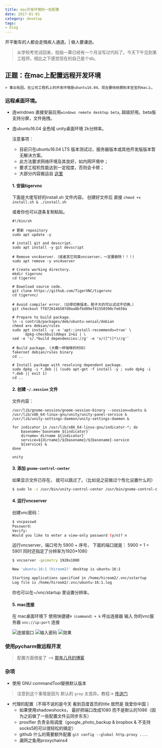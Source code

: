 ```yaml
---
title: mac开发环境的一些配置
date: 2017-01-01
category: develop
tags:
- blog
---
```


开平衡车的人都会走残疾人通道。| 做人要谦逊。
> 从学校考完试回来，掐指一算已经有一个月没写过代码了。今天下午见到某工程师，相比之下感觉现在的自己是个sb。
<!--more-->

## 正题：在mac上配置远程开发环境

    > 事出有因，在公司工程机上的开发环境是ubuntu16.04，现在要统统挪到本宝宝的mac上。

### 远程桌面环境。

* 连windows 直接安装应用`windows remote desktop beta`, 超级好用。beta版支持分屏，文件拖拽。
* 连ubuntu16.04 全色域 unity桌面环境 2k分辨率。

    注意事项：

    - 目前只在ubuntu16.04 LTS 版本测试过，服务器版本或其他开发版版本暂无解决方案。
    - 此方法要求网络环境及其良好，如内网环境中；
    - 要求工程机性能达到一定程度，否则会卡顿；
    - 大部分内容搬运自 [这里][1]

    #### 1. 安装tigervnc

    下面是大佬写好的install.sh 文件内容。
    创建好文件后 直接  `chmod +x install.sh & ./install.sh`

    或者你也可以逐条复制粘贴。
    ```shell
    #!/bin/sh

    # 更新 repository
    sudo apt update -y

    # install git and devscript.
    sudo apt install -y git devscript

    # Remove vnc4server.（或者其它同类vncserver，一定要删除！！！）
    sudo apt remove -y vnc4server

    # Create working directory.
    mkdir tigervnc
    cd tigervnc

    # Download source code.
    git clone https://github.com/TigerVNC/tigervnc
    cd tigervnc/

    # Avoid compiler error.（记得切换版本。胆子大的可以试试不切换，）
    git checkout ff872614b507d0aa8bfbd09ef41550390cfe658a

    # Prepare to build package.
    ln -s contrib/packages/deb/ubuntu-xenial/debian
    chmod a+x debian/rules
    sudo apt install -y -o 'apt::install-recommends=true' \
         `dpkg-checkbuilddeps 2>&1 | \
    sed -e 's/.*build dependencies://g' -e 's/([^)]*)//g'`

    # Build package. (大概一杯咖啡的时间)
    fakeroot debian/rules binary
    cd ..

    # Install package with resolving dependent package.
    sudo dpkg -i *.deb || (sudo apt-get -f install -y ; sudo dpkg -i *.deb || exit 1)
    cd ..
    ```

    #### 2. 创建 `~/.xession` 文件
    文件内容：

    ```
    /usr/lib/gnome-session/gnome-session-binary --session=ubuntu &
    /usr/lib/x86_64-linux-gnu/unity/unity-panel-service &
    /usr/lib/unity-settings-daemon/unity-settings-daemon &

    for indicator in /usr/lib/x86_64-linux-gnu/indicator-*; do
        basename=`basename ${indicator}`
        dirname=`dirname ${indicator}`
        service=${dirname}/${basename}/${basename}-service
        ${service} &
    done

    unity
    ```
    #### 3. 添加 `gnome-control-center`
    如果显示文件已存在， 就可以跳过了。（比如说之前做过个性化设置什么的）

    ```bash
    $ sudo ln -s /usr/bin/unity-control-center /usr/bin/gnome-control-center
    ```
    #### 4. 运行vncserver

    创建vnc密码：

    ```bash
    $ vncpasswd
    Password:
    Verify:
    Would you like to enter a view-only password (y/n)? n
    ```
    运行vncserver，端口号为 5900 + 序号， 下面的端口就是： 5900 + 1 = 5901
    同时还指定了分辨率为1920*1080

    ```bash
    $ vncserver -geimetry 1920x1080

    New 'ubuntu-16:1 (hiroom2)' desktop is ubuntu-16:1

    Starting applications specified in /home/hiroom2/.vnc/xstartup
    Log file is /home/hiroom2/.vnc/ubuntu-16:1.log
    ```
    你也可以在~/vnc/startup 里设置分辨率。

    #### 5. mac连接　　
    在 mac桌面环境下 使用快捷键`⌘（command）+ k` 呼出连接器
    输入 你的vnc服务器 `vnc://ip:port` 连接

    ![连接窗口][2]
    ![输入密码][3]
    ![效果][4]

### 使用pycharm做远程开发

> 配置方面借鉴了 --> [那年八月的博客][6]

### 杂项

- 使用 GNU commandTool替换默认版本
> 注意到这个事情是因为 默认的 `grep` 太诡异。教程-> [传送门][5]

- 代理的配置（不得不说的是今天 看到百度首页的title 居然是 我爱你中国 ）
    - 如果使用shadowshocks， 最好把端口改成1080 而不是默认的1086（因为之前做了一些配置文件云同步东东）
    - proxifier 负责全局调度（google_photo_backup & bropbox & 不支持socks5的可以很轻松的搞定）
    - github 什么的需要额外配置 `git config --global http.proxy ....`
    - 漏网之鱼用proxychains4





[1]: https://www.hiroom2.com/2016/08/28/ubuntu-16-04-remote-connect-to-unity-with-vnc-xrdp/
[2]: http://qiniu.heyuhua.com/2017-01-16contovnc1.png
[3]: http://qiniu.heyuhua.com/2017-01-16contovnc2.png
[4]: http://qiniu.heyuhua.com/2017-01-16contovnc3.png
[5]: http://www.nyx.net/~mlu/pages/computing/installing_and_configuring/installing_and_configuring_command-line_utilities/#.WHzKw7Z96sw
[6]: http://yidao620c.github.io/2016/05/26/python/pycharm-remote.html
